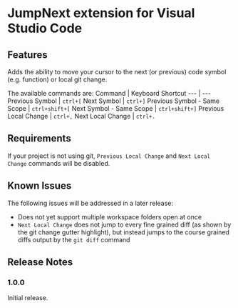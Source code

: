# JumpNext extension for Visual Studio Code
## Features

Adds the ability to move your cursor to the next (or previous) code symbol (e.g. function) or local git change.

The available commands are:
Command | Keyboard Shortcut
--- | ---
Previous Symbol | `ctrl+[`
Next Symbol | `ctrl+]`
Previous Symbol - Same Scope | `ctrl+shift+[`
Next Symbol - Same Scope | `ctrl+shift+]`
Previous Local Change | `ctrl+,`
Next Local Change | `ctrl+.`

## Requirements

If your project is not using git, `Previous Local Change` and `Next Local Change` commands will be disabled.

## Known Issues

The following issues will be addressed in a later release:
- Does not yet support multiple workspace folders open at once
- `Next Local Change` does not jump to every fine grained diff (as shown by the git change gutter highlight), but instead jumps to the course grained diffs output by the `git diff` command

## Release Notes

### 1.0.0

Initial release.
